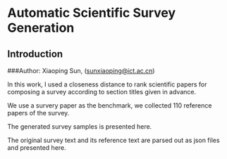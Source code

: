 # Automatic Scientific Survey Generation
## Introduction

###Author: Xiaoping Sun, (sunxiaoping@ict.ac.cn)

In this work, I used a closeness distance to rank scientific papers for composing a survey according to section titles given in advance.

We use a survery paper as the benchmark, we collected 110 reference papers of the survey.

The generated survey samples is presented here.

The original survey text and its reference text are parsed out as json files and presented here.

